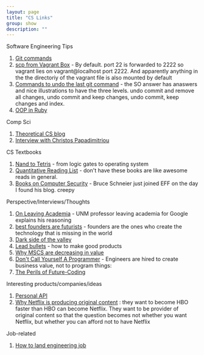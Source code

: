 ```yaml
---
layout: page
title: "CS Links"
group: show
description: ""
---
```


Software Engineering Tips

[1]: http://blog.apiaxle.com/post/handy-git-tips-to-stop-you-getting-fired/
[2]: https://groups.google.com/forum/#!topic/vagrant-up/YqTdpedJnkM
[3]: http://stackoverflow.com/questions/927358/how-to-undo-the-last-git-commit
[4]: http://zetcode.com/lang/rubytutorial/oop/

1.  [Git commands][1]
2.  [scp from Vagrant Box][2] - By default. port 22 is forwarded to 2222 so vagrant lies on vagrant@localhost port 2222. And apparently anything in the the directoriy of the vagrant file is also mounted by default
3.  [Commands to undo the last git command][3] - the SO answer has anaswers and nice illustrations to have the three levels. undo commit and remove all changes, undo commit and keep changes, undo commit, keep changes and index.
4.   [OOP in Ruby][4]

Comp Sci

[101]: http://blog.sigfpe.com/
[102]: http://www.acm.org/membership/acm-bulletin-archive/march-19-2013-people-of-acm-christos-papadimitriou

1. [Theoretical CS blog][101]
2. [Interview with Christos Papadimitriou][102]

CS Textbooks

[201]: http://www.nand2tetris.org/course.php
[202]: http://www.quantstart.com/articles/Quantitative-Finance-Reading-List
[203]: http://www.schneier.com/blog/archives/2012/07/how_to_become_a_1.html

1. [Nand to Tetris][201] - from logic gates to operating system
2. [Quantitative Reading List][202] - don't have these books are like awesome reads in general.
3. [Books on Computer Security][203] - Bruce Schneier just joined EFF on the day I found his blog. creepy

Perspective/Interviews/Thoughts

[301]: http://cs.unm.edu/~terran/academic_blog/?p=113
[302]: http://josephwalla.com/the-best-founders-are-futurists
[303]: http://www.quora.com/Silicon-Valley/Whats-the-dark-side-of-Silicon-Valley
[304]: http://bhorowitz.com/2011/10/26/lead-bullets/
[305]: http://blog.regehr.org/archives/953
[306]: http://www.kalzumeus.com/2011/10/28/dont-call-yourself-a-programmer/
[307]: http://www.reddit.com/r/coding/comments/1kiold/the_perils_of_futurecoding_xpost_rprogramming/cbpj715

1. [On Leaving Academia][301] - UNM professor leaving academia for Google explains his reasoning 
2. [best founders are futurists][302] - founders are the ones who create the technology that is missing in the world
3. [Dark side of the valley][303] 
4. [Lead bullets][304] - how to make good products
5. [Why MSCS are decreasing in value][305]
6. [Don't Call Yourself A Programmer][306]  - Engineers are hired to create business value, not to program things: 
7. [The Perils of Future-Coding][307]

Interesting products/companies/ideas

[401]: http://x.naveen.com/post/51808692792/a-personal-api
[402]: http://blogs.reuters.com/felix-salmon/2013/06/13/why-netflix-is-producing-original-content/

1. [Personal API][401]
2. [Why Netflix is producing original content][402] : they want to become HBO faster than HBO can become Netflix. They want to be provider of original content so that the question becomes not whether you want Netflix, but whether you can afford not to have Netflix

Job-related

[501]: https://medium.com/tech-talk/d5f8051afce2

1. [How to land engineering job][501]
